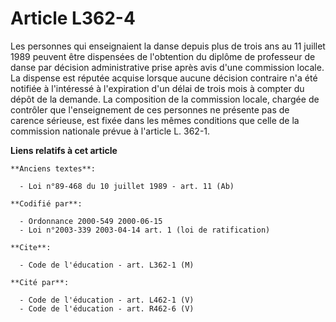 # Article L362-4

Les personnes qui enseignaient la danse depuis plus de trois ans au 11 juillet 1989 peuvent être dispensées de l'obtention du
diplôme de professeur de danse par décision administrative prise après avis d'une commission locale. La dispense est réputée
acquise lorsque aucune décision contraire n'a été notifiée à l'intéressé à l'expiration d'un délai de trois mois à compter du
dépôt de la demande. La composition de la commission locale, chargée de contrôler que l'enseignement de ces personnes ne
présente pas de carence sérieuse, est fixée dans les mêmes conditions que celle de la commission nationale prévue à l'article
L. 362-1.

**Liens relatifs à cet article**

	**Anciens textes**:

	  - Loi n°89-468 du 10 juillet 1989 - art. 11 (Ab)

	**Codifié par**:

	  - Ordonnance 2000-549 2000-06-15
	  - Loi n°2003-339 2003-04-14 art. 1 (loi de ratification)

	**Cite**:

	  - Code de l'éducation - art. L362-1 (M)

	**Cité par**:

	  - Code de l'éducation - art. L462-1 (V)
	  - Code de l'éducation - art. R462-6 (V)
